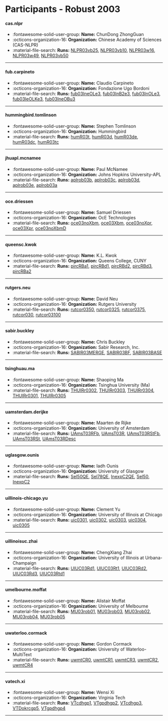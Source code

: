 # Participants - Robust 2003 

#### cas.nlpr
 - :fontawesome-solid-user-group: **Name:** ChunDong ZhongGuan
 - :octicons-organization-16: **Organization:** Chinese Academy of Sciences (CAS-NLPR)
 - :material-file-search: **Runs:** [NLPR03vb25](./runs.md#nlpr03vb25), [NLPR03vb10](./runs.md#nlpr03vb10), [NLPR03w16](./runs.md#nlpr03w16), [NLPR03w49](./runs.md#nlpr03w49), [NLPR03vb50](./runs.md#nlpr03vb50) 

---
#### fub.carpineto
 - :fontawesome-solid-user-group: **Name:** Claudio Carpineto
 - :octicons-organization-16: **Organization:** Fondazione Ugo Bordoni
 - :material-file-search: **Runs:** [fub03IneOLe3](./runs.md#fub03ineole3), [fub03InB2e3](./runs.md#fub03inb2e3), [fub03InOLe3](./runs.md#fub03inole3), [fub03IeOLKe3](./runs.md#fub03ieolke3), [fub03IneOBu3](./runs.md#fub03ineobu3) 

---
#### hummingbird.tomlinson
 - :fontawesome-solid-user-group: **Name:** Stephen Tomlinson
 - :octicons-organization-16: **Organization:** Hummingbird
 - :material-file-search: **Runs:** [humR03t](./runs.md#humr03t), [humR03d](./runs.md#humr03d), [humR03de](./runs.md#humr03de), [humR03dc](./runs.md#humr03dc), [humR03tc](./runs.md#humr03tc) 

---
#### jhuapl.mcnamee
 - :fontawesome-solid-user-group: **Name:** Paul McNamee
 - :octicons-organization-16: **Organization:** Johns Hopkins University-APL
 - :material-file-search: **Runs:** [aplrob03b](./runs.md#aplrob03b), [aplrob03c](./runs.md#aplrob03c), [aplrob03d](./runs.md#aplrob03d), [aplrob03e](./runs.md#aplrob03e), [aplrob03a](./runs.md#aplrob03a) 

---
#### oce.driessen
 - :fontawesome-solid-user-group: **Name:** Samuel Driessen
 - :octicons-organization-16: **Organization:** OcE Technologies
 - :material-file-search: **Runs:** [oce03noXbm](./runs.md#oce03noxbm), [oce03Xbm](./runs.md#oce03xbm), [oce03noXpr](./runs.md#oce03noxpr), [oce03Xpr](./runs.md#oce03xpr), [oce03noXbmD](./runs.md#oce03noxbmd) 

---
#### queensc.kwok
 - :fontawesome-solid-user-group: **Name:** K.L. Kwok
 - :octicons-organization-16: **Organization:** Queens College, CUNY
 - :material-file-search: **Runs:** [pircRBa1](./runs.md#pircrba1), [pircRBd1](./runs.md#pircrbd1), [pircRBd2](./runs.md#pircrbd2), [pircRBd3](./runs.md#pircrbd3), [pircRBa2](./runs.md#pircrba2) 

---
#### rutgers.neu
 - :fontawesome-solid-user-group: **Name:** David Neu
 - :octicons-organization-16: **Organization:** Rutgers University
 - :material-file-search: **Runs:** [rutcor0350](./runs.md#rutcor0350), [rutcor0325](./runs.md#rutcor0325), [rutcor0375](./runs.md#rutcor0375), [rutcor030](./runs.md#rutcor030), [rutcor03100](./runs.md#rutcor03100) 

---
#### sabir.buckley
 - :fontawesome-solid-user-group: **Name:** Chris Buckley
 - :octicons-organization-16: **Organization:** Sabir Research, Inc.
 - :material-file-search: **Runs:** [SABIR03MERGE](./runs.md#sabir03merge), [SABIR03BF](./runs.md#sabir03bf), [SABIR03BASE](./runs.md#sabir03base) 

---
#### tsinghuau.ma
 - :fontawesome-solid-user-group: **Name:** Shaoping Ma
 - :octicons-organization-16: **Organization:** Tsinghua University (Ma)
 - :material-file-search: **Runs:** [THUIRr0302](./runs.md#thuirr0302), [THUIRr0303](./runs.md#thuirr0303), [THUIRr0304](./runs.md#thuirr0304), [THUIRr0301](./runs.md#thuirr0301), [THUIRr0305](./runs.md#thuirr0305) 

---
#### uamsterdam.derijke
 - :fontawesome-solid-user-group: **Name:** Maarten de Rijke
 - :octicons-organization-16: **Organization:** University of Amsterdam
 - :material-file-search: **Runs:** [UAmsT03RFb](./runs.md#uamst03rfb), [UAmsT03R](./runs.md#uamst03r), [UAmsT03RStFb](./runs.md#uamst03rstfb), [UAmsT03RSt](./runs.md#uamst03rst), [UAmsT03RDesc](./runs.md#uamst03rdesc) 

---
#### uglasgow.ounis
 - :fontawesome-solid-user-group: **Name:** Iadh Ounis
 - :octicons-organization-16: **Organization:** University of Glasgow
 - :material-file-search: **Runs:** [Sel50QE](./runs.md#sel50qe), [Sel78QE](./runs.md#sel78qe), [InexpC2QE](./runs.md#inexpc2qe), [Sel50](./runs.md#sel50), [InexpC2](./runs.md#inexpc2) 

---
#### uillinois-chicago.yu
 - :fontawesome-solid-user-group: **Name:** Clement Yu
 - :octicons-organization-16: **Organization:** University of Illinois at Chicago
 - :material-file-search: **Runs:** [uic0301](./runs.md#uic0301), [uic0302](./runs.md#uic0302), [uic0303](./runs.md#uic0303), [uic0304](./runs.md#uic0304), [uic0305](./runs.md#uic0305) 

---
#### uillinoisuc.zhai
 - :fontawesome-solid-user-group: **Name:** ChengXiang Zhai
 - :octicons-organization-16: **Organization:** University of Illinois at Urbana-Champaign
 - :material-file-search: **Runs:** [UIUC03Rd1](./runs.md#uiuc03rd1), [UIUC03Rt1](./runs.md#uiuc03rt1), [UIUC03Rd2](./runs.md#uiuc03rd2), [UIUC03Rd3](./runs.md#uiuc03rd3), [UIUC03Rtd1](./runs.md#uiuc03rtd1) 

---
#### umelbourne.moffat
 - :fontawesome-solid-user-group: **Name:** Alistair Moffat
 - :octicons-organization-16: **Organization:** University of Melbourne
 - :material-file-search: **Runs:** [MU03rob01](./runs.md#mu03rob01), [MU03rob03](./runs.md#mu03rob03), [MU03rob02](./runs.md#mu03rob02), [MU03rob04](./runs.md#mu03rob04), [MU03rob05](./runs.md#mu03rob05) 

---
#### uwaterloo.cormack
 - :fontawesome-solid-user-group: **Name:** Gordon Cormack
 - :octicons-organization-16: **Organization:** University of Waterloo-MultiText
 - :material-file-search: **Runs:** [uwmtCR0](./runs.md#uwmtcr0), [uwmtCR1](./runs.md#uwmtcr1), [uwmtCR3](./runs.md#uwmtcr3), [uwmtCR2](./runs.md#uwmtcr2), [uwmtCR4](./runs.md#uwmtcr4) 

---
#### vatech.xi
 - :fontawesome-solid-user-group: **Name:** Wensi Xi
 - :octicons-organization-16: **Organization:** Virginia Tech
 - :material-file-search: **Runs:** [VTcdhgp1](./runs.md#vtcdhgp1), [VTgpdhgp2](./runs.md#vtgpdhgp2), [VTcdhgp3](./runs.md#vtcdhgp3), [VTDokrcgp5](./runs.md#vtdokrcgp5), [VTgpdhgp4](./runs.md#vtgpdhgp4) 

---
